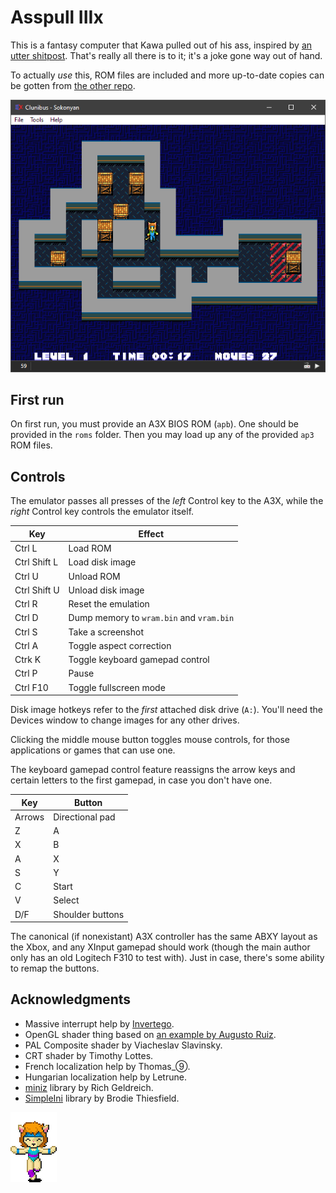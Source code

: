 # Asspull IIIx
This is a fantasy computer that Kawa pulled out of his ass, inspired by [an utter shitpost](https://helmet.kafuka.org/byuugold/viewtopic.php@f=16&t=4792.html). That's really all there is to it; it's a joke gone way out of hand.

To actually *use* this, ROM files are included and more up-to-date copies can be gotten from [the other repo](https://github.com/Kawa-oneechan/Asspull3X-roms).

![](docs/sokonyan.png)

## First run
On first run, you must provide an A3X BIOS ROM (`apb`). One should be provided in the `roms` folder. Then you may load up any of the provided `ap3` ROM files.

## Controls
The emulator passes all presses of the *left* Control key to the A3X, while the *right* Control key controls the emulator itself.

| Key          | Effect 
|--------------|--------
| Ctrl L       | Load ROM
| Ctrl Shift L | Load disk image
| Ctrl U       | Unload ROM
| Ctrl Shift U | Unload disk image
| Ctrl R       | Reset the emulation
| Ctrl D       | Dump memory to `wram.bin` and `vram.bin`
| Ctrl S       | Take a screenshot
| Ctrl A       | Toggle aspect correction
| Ctrk K       | Toggle keyboard gamepad control
| Ctrl P       | Pause
| Ctrl F10     | Toggle fullscreen mode

Disk image hotkeys refer to the *first* attached disk drive (`A:`). You'll need the Devices window to change images for any other drives.

Clicking the middle mouse button toggles mouse controls, for those applications or games that can use one.

The keyboard gamepad control feature reassigns the arrow keys and certain letters to the first gamepad, in case you don't have one.

| Key    | Button
|--------|--------
| Arrows | Directional pad
| Z      | A
| X      | B
| A      | X
| S      | Y
| C      | Start
| V      | Select
| D/F    | Shoulder buttons

The canonical (if nonexistant) A3X controller has the same ABXY layout as the Xbox, and any XInput gamepad should work (though the main author only has an old Logitech F310 to test with). Just in case, there's some ability to remap the buttons.

## Acknowledgments
* Massive interrupt help by [Invertego](https://github.com/invertego).
* OpenGL shader thing based on [an example by Augusto Ruiz](https://github.com/AugustoRuiz/sdl2glsl).
* PAL Composite shader by Viacheslav Slavinsky.
* CRT shader by Timothy Lottes.
* French localization help by Thomas_⑨.
* Hungarian localization help by Letrune.
* [miniz](https://github.com/richgel999/miniz) library by Rich Geldreich.
* [SimpleIni](https://github.com/brofield/simpleini) library by Brodie Thiesfield.

![](docs/dance.gif)

